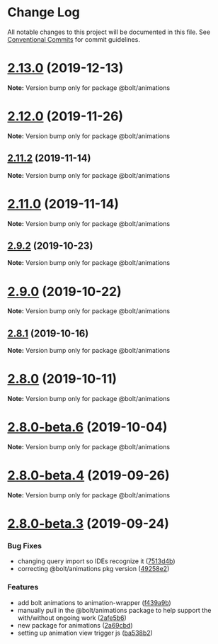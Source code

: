 # Change Log

All notable changes to this project will be documented in this file.
See [Conventional Commits](https://conventionalcommits.org) for commit guidelines.

# [2.13.0](https://github.com/bolt-design-system/bolt/tree/master/packages/animations/compare/v2.12.1...v2.13.0) (2019-12-13)

**Note:** Version bump only for package @bolt/animations

# [2.12.0](https://github.com/bolt-design-system/bolt/tree/master/packages/animations/compare/v2.11.4...v2.12.0) (2019-11-26)

**Note:** Version bump only for package @bolt/animations

## [2.11.2](https://github.com/bolt-design-system/bolt/tree/master/packages/animations/compare/v2.11.1...v2.11.2) (2019-11-14)

**Note:** Version bump only for package @bolt/animations

# [2.11.0](https://github.com/bolt-design-system/bolt/tree/master/packages/animations/compare/v2.10.0...v2.11.0) (2019-11-14)

**Note:** Version bump only for package @bolt/animations

## [2.9.2](https://github.com/bolt-design-system/bolt/tree/master/packages/animations/compare/v2.9.1...v2.9.2) (2019-10-23)

**Note:** Version bump only for package @bolt/animations

# [2.9.0](https://github.com/bolt-design-system/bolt/tree/master/packages/animations/compare/v2.8.3...v2.9.0) (2019-10-22)

**Note:** Version bump only for package @bolt/animations

## [2.8.1](https://github.com/bolt-design-system/bolt/tree/master/packages/animations/compare/v2.8.0...v2.8.1) (2019-10-16)

**Note:** Version bump only for package @bolt/animations

# [2.8.0](https://github.com/bolt-design-system/bolt/tree/master/packages/animations/compare/v2.8.0-beta.6...v2.8.0) (2019-10-11)

**Note:** Version bump only for package @bolt/animations

# [2.8.0-beta.6](https://github.com/bolt-design-system/bolt/tree/master/packages/animations/compare/v2.8.0-beta.5...v2.8.0-beta.6) (2019-10-04)

**Note:** Version bump only for package @bolt/animations

# [2.8.0-beta.4](https://github.com/bolt-design-system/bolt/tree/master/packages/animations/compare/v2.8.0-beta.3...v2.8.0-beta.4) (2019-09-26)

**Note:** Version bump only for package @bolt/animations

# [2.8.0-beta.3](https://github.com/bolt-design-system/bolt/tree/master/packages/animations/compare/v2.7.1...v2.8.0-beta.3) (2019-09-24)

### Bug Fixes

- changing query import so IDEs recognize it ([7513d4b](https://github.com/bolt-design-system/bolt/tree/master/packages/animations/commit/7513d4b))
- correcting @bolt/animations pkg version ([49258e2](https://github.com/bolt-design-system/bolt/tree/master/packages/animations/commit/49258e2))

### Features

- add bolt animations to animation-wrapper ([f439a9b](https://github.com/bolt-design-system/bolt/tree/master/packages/animations/commit/f439a9b))
- manually pull in the @bolt/animations package to help support the with/without ongoing work ([2afe5b6](https://github.com/bolt-design-system/bolt/tree/master/packages/animations/commit/2afe5b6))
- new package for animations ([2a69cbd](https://github.com/bolt-design-system/bolt/tree/master/packages/animations/commit/2a69cbd))
- setting up animation view trigger js ([ba538b2](https://github.com/bolt-design-system/bolt/tree/master/packages/animations/commit/ba538b2))
